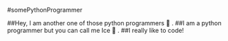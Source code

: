 #somePythonProgrammer

##Hey, I am another one of those python programmers 👋 .
##I am a python programmer but you can call me Ice 🧊 .
##I really like to code!
